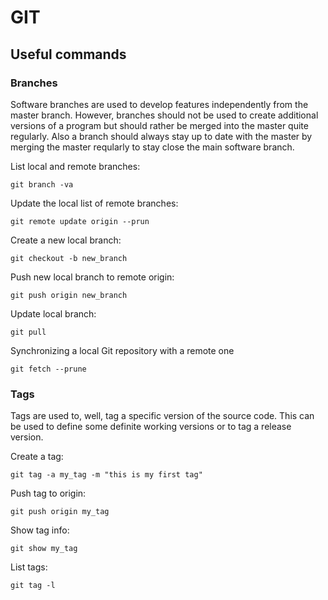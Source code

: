 # **GIT**

## Useful commands

### Branches

Software branches are used to develop features independently from the
master branch. However, branches should not be used to create additional versions
of a program but should rather be merged into the master quite regularly. 
Also a branch should always stay up to date with the master by merging the master
reqularly to stay close the main software branch.

List local and remote branches:

    git branch -va

Update the local list of remote branches:

    git remote update origin --prun

Create a new local branch:

    git checkout -b new_branch

Push new local branch to remote origin:

    git push origin new_branch

Update local branch:

    git pull
    
Synchronizing a local Git repository with a remote one
    
    git fetch --prune



### Tags
Tags are used to, well, tag a specific version of the source code. This can be
used to define some definite working versions or to tag a release version.

Create a tag:

    git tag -a my_tag -m "this is my first tag"
    
Push tag to origin:

    git push origin my_tag

Show tag info:

    git show my_tag
    
List tags:

    git tag -l

